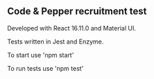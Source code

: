 ## Code & Pepper recruitment test

Developed with React 16.11.0 and Material UI.

Tests written in Jest and Enzyme.

To start use 'npm start'

To run tests use 'npm test'